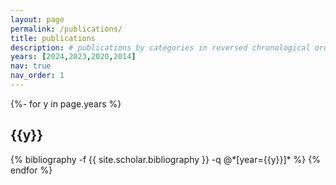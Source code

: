 ```yaml
---
layout: page
permalink: /publications/
title: publications
description: # publications by categories in reversed chronological order. generated by jekyll-scholar.
years: [2024,2023,2020,2014]
nav: true
nav_order: 1
---
```

<!-- _pages/publications.md -->
<div class="publications">

{%- for y in page.years %}
  <h2 class="year">{{y}}</h2>
  {% bibliography -f {{ site.scholar.bibliography }} -q @*[year={{y}}]* %}
{% endfor %}

</div>
